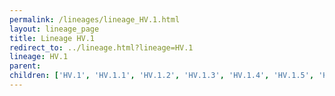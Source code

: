 ```yaml
---
permalink: /lineages/lineage_HV.1.html
layout: lineage_page
title: Lineage HV.1
redirect_to: ../lineage.html?lineage=HV.1
lineage: HV.1
parent: 
children: ['HV.1', 'HV.1.1', 'HV.1.2', 'HV.1.3', 'HV.1.4', 'HV.1.5', 'HV.1.6', 'HV.1.6.1', 'HV.1.7', 'HV.1.8', 'HV.1.9', 'HV.1.10', 'HV.1.11']
---
```

